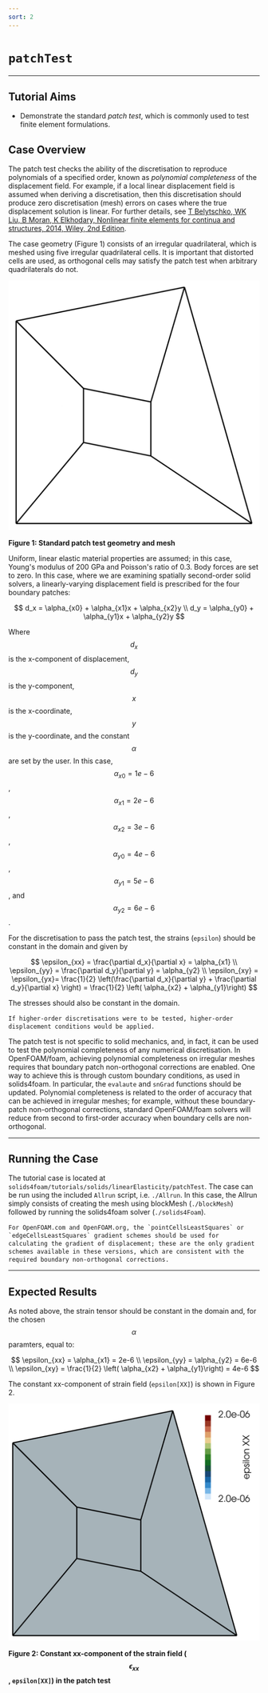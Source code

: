 ```yaml
---
sort: 2
---
```


# `patchTest`

---

## Tutorial Aims

- Demonstrate the standard *patch test*, which is commonly used to test finite element formulations.


## Case Overview

The patch test checks the ability of the discretisation to reproduce polynomials of a specified order, known as *polynomial completeness* of the displacement field. For example, if a local linear displacement field is assumed when deriving a discretisation, then this discretisation should produce zero discretisation (mesh) errors on cases where the true displacement solution is linear. For further details, see [T Belytschko, WK Liu, B Moran, K Elkhodary, Nonlinear finite elements for continua and structures, 2014, Wiley, 2nd Edition](https://www.wiley.com/en-br/Nonlinear+Finite+Elements+for+Continua+and+Structures,+2nd+Edition-p-9781118632703).

The case geometry (Figure 1) consists of an irregular quadrilateral, which is meshed using five irregular quadrilateral cells. It is important that distorted cells are used, as orthogonal cells may satisfy the patch test when arbitrary quadrilaterals do not.

![](images/patch-test.png)

**Figure 1: Standard patch test geometry and mesh**

Uniform, linear elastic material properties are assumed; in this case, Young's modulus of 200 GPa and Poisson's ratio of 0.3. Body forces are set to zero. In this case, where we are examining spatially second-order solid solvers, a linearly-varying displacement field is prescribed for the four boundary patches:

$$
d_x = \alpha_{x0} +  \alpha_{x1}x +  \alpha_{x2}y \\
d_y = \alpha_{y0} +  \alpha_{y1}x +  \alpha_{y2}y
$$

Where $$d_x$$ is the x-component of displacement, $$d_y$$ is the y-component, $$x$$ is the x-coordinate, $$y$$ is the y-coordinate, and the constant $$\alpha$$ are set by the user. In this case,  $$\alpha_{x0} = 1e-6$$, $$\alpha_{x1} = 2e-6$$, $$\alpha_{x2} = 3e-6$$, $$\alpha_{y0} = 4e-6$$, $$\alpha_{y1} = 5e-6$$, and $$\alpha_{y2} = 6e-6$$.

For the discretisation to pass the patch test, the strains (`epsilon`) should be constant in the domain and given by

$$
\epsilon_{xx} = \frac{\partial d_x}{\partial x} = \alpha_{x1} \\
\epsilon_{yy} = \frac{\partial d_y}{\partial y} = \alpha_{y2} \\
\epsilon_{xy} = \epsilon_{yx}= \frac{1}{2} \left(\frac{\partial d_x}{\partial y} + \frac{\partial d_y}{\partial x} \right) = \frac{1}{2} \left( \alpha_{x2} + \alpha_{y1}\right)
$$

The stresses should also be constant in the domain.

```note
If higher-order discretisations were to be tested, higher-order displacement conditions would be applied.
```

The patch test is not specific to solid mechanics, and, in fact, it can be used to test the polynomial completeness of any numerical discretisation. In OpenFOAM/foam, achieving polynomial completeness on irregular meshes requires that boundary patch non-orthogonal corrections are enabled. One way to achieve this is through custom boundary conditions, as used in solids4foam. In particular, the `evalaute` and `snGrad` functions should be updated. Polynomial completeness is related to the order of accuracy that can be achieved in irregular meshes; for example, without these boundary-patch non-orthogonal corrections, standard OpenFOAM/foam solvers will reduce from second to first-order accuracy when boundary cells are non-orthogonal.


---

## Running the Case

The tutorial case is located at `solids4foam/tutorials/solids/linearElasticity/patchTest`. The case can be run using the included `Allrun` script, i.e. `./Allrun`. In this case, the Allrun simply consists of creating the mesh using blockMesh (`./blockMesh`) followed by running the solids4foam solver (`./solids4Foam`).

```warning
For OpenFOAM.com and OpenFOAM.org, the `pointCellsLeastSquares` or `edgeCellsLeastSquares` gradient schemes should be used for calculating the gradient of displacement; these are the only gradient schemes available in these versions, which are consistent with the required boundary non-orthogonal corrections.
```

---

## Expected Results

As noted above, the strain tensor should be constant in the domain and, for the chosen $$\alpha$$ paramters, equal to:

$$
\epsilon_{xx} = \alpha_{x1} = 2e-6 \\
\epsilon_{yy} = \alpha_{y2} = 6e-6 \\
\epsilon_{xy} = \frac{1}{2} \left( \alpha_{x2} + \alpha_{y1}\right) = 4e-6
$$

The constant xx-component of strain field (`epsilon[XX]`) is shown in Figure 2.

![](images/patch-test-strain.png)

**Figure 2: Constant xx-component of the strain field ($$\epsilon_{xx}$$, `epsilon[XX]`) in the patch test**
